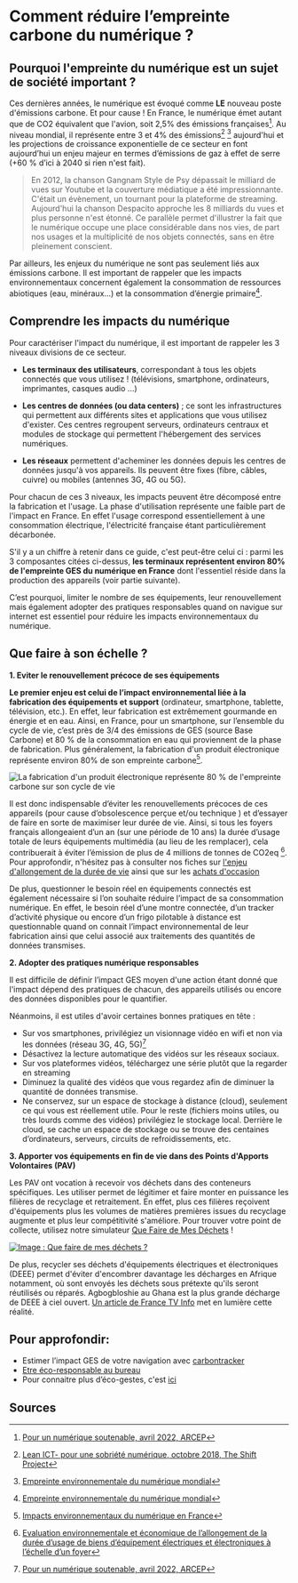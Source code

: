 # **Comment réduire l’empreinte carbone du numérique ?**

## Pourquoi l'empreinte du numérique est un sujet de société important ?

Ces dernières années, le numérique est évoqué comme **LE** nouveau poste d'émissions carbone. Et pour cause ! En France, le numérique émet autant que de CO2 équivalent que l'avion, soit 2,5% des émissions françaises[^1]. Au niveau mondial, il représente entre 3 et 4% des émissions[^2] [^3] aujourd'hui et les projections de croissance exponentielle de ce secteur en font aujourd’hui un enjeu majeur en termes d’émissions de gaz à effet de serre (+60 % d’ici à 2040 si rien n'est fait).

> En 2012, la chanson Gangnam Style de Psy dépassait le milliard de vues sur Youtube et la couverture médiatique a été impressionnante. C'était un évènement, un tournant pour la plateforme de streaming. Aujourd'hui la chanson Despacito approche les 8 milliards du vues et plus personne n'est étonné. Ce parallèle permet d'illustrer la fait que le numérique occupe une place considérable dans nos vies, de part nos usages et la multiplicité de nos objets connectés, sans en être pleinement conscient.

Par ailleurs, les enjeux du numérique ne sont pas seulement liés aux émissions carbone. Il est important de rappeler que les impacts environnementaux concernent également la consommation de ressources abiotiques (eau, minéraux…) et la consommation d’énergie primaire[^3].

## Comprendre les impacts du numérique

Pour caractériser l'impact du numérique, il est important de rappeler les 3 niveaux divisions de ce secteur.

- **Les terminaux des utilisateurs**, correspondant à tous les objets connectés que vous utilisez ! (télévisions, smartphone, ordinateurs, imprimantes, casques audio ...)

- **Les centres de données (ou data centers)** ; ce sont les infrastructures qui permettent aux différents sites et applications que vous utilisez d'exister. Ces centres regroupent serveurs, ordinateurs centraux et modules de stockage qui permettent l'hébergement des services numériques.

- **Les réseaux** permettent d'acheminer les données depuis les centres de données jusqu'à vos appareils. Ils peuvent être fixes (fibre, câbles, cuivre) ou mobiles (antennes 3G, 4G ou 5G).

Pour chacun de ces 3 niveaux, les impacts peuvent être décomposé entre la fabrication et l'usage. La phase d'utilisation représente une faible part de l'impact en France. En effet l'usage correspond essentiellement à une consommation électrique, l'électricité française étant particulièrement décarbonée.

S'il y a un chiffre à retenir dans ce guide, c'est peut-être celui ci : parmi les 3 composantes citées ci-dessus, **les terminaux représentent environ 80% de l'empreinte GES du numérique en France** dont l'essentiel réside dans la production des appareils (voir partie suivante).

C’est pourquoi, limiter le nombre de ses équipements, leur renouvellement mais également adopter des pratiques responsables quand on navigue sur internet est essentiel pour réduire les impacts environnementaux du numérique.

## Que faire à son échelle ?

**1. Eviter le renouvellement précoce de ses équipements**

**Le premier enjeu est celui de l’impact environnemental liée à la fabrication des équipements et support** (ordinateur, smartphone, tablette, télévision, etc.). En effet, leur fabrication est extrêmement gourmande en énergie et en eau. Ainsi, en France, pour un smartphone, sur l’ensemble du cycle de vie, c’est près de 3/4 des émissions de GES (source Base Carbone) et 80 % de la consommation en eau qui proviennent de la phase de fabrication. Plus généralement, la fabrication d'un produit électronique représente environ 80% de son empreinte carbone[^4].

![La fabrication d'un produit électronique représente 80 % de l'empreinte carbone sur son cycle de vie](https://ecolab-data.netlify.app/images/Chiffres-cles_Achat-elec-reconditionne.png)

Il est donc indispensable d’éviter les renouvellements précoces de ces appareils (pour cause d’obsolescence perçue et/ou technique ) et d’essayer de faire en sorte de maximiser leur durée de vie. Ainsi, si tous les foyers français allongeaient d’un an (sur une période de 10 ans) la durée d’usage totale de leurs équipements multimédia (au lieu de les remplacer), cela contribuerait à éviter l’émission de plus de 4 millions de tonnes de CO2eq [^5]. Pour approfondir, n'hésitez pas à consulter nos fiches sur [l'enjeu d'allongement de la durée de vie](https://nosgestesclimat.fr/actions/plus/divers/%C3%A9lectrom%C3%A9nager/allongement) ainsi que sur les [achats d'occasion](https://nosgestesclimat.fr/actions/plus/divers/%C3%A9lectrom%C3%A9nager/seconde-main)

De plus, questionner le besoin réel en équipements connectés est également nécessaire si l’on souhaite réduire l’impact de sa consommation numérique. En effet, le besoin réel d’une montre connectée, d’un tracker d’activité physique ou encore d’un frigo pilotable à distance est questionnable quand on connait l’impact environnemental de leur fabrication ainsi que celui associé aux traitements des quantités de données transmises.

**2. Adopter des pratiques numérique responsables**

Il est difficile de définir l’impact GES moyen d'une action étant donné que l'impact dépend des pratiques de chacun, des appareils utilisés ou encore des données disponibles pour le quantifier.

Néanmoins, il est utiles d'avoir certaines bonnes pratiques en tête :

- Sur vos smartphones, privilégiez un visionnage vidéo en wifi et non via les données (réseau 3G, 4G, 5G)[^1]
- Désactivez la lecture automatique des vidéos sur les réseaux sociaux.
- Sur vos plateformes vidéos, téléchargez une série plutôt que la regarder en streaming
- Diminuez la qualité des vidéos que vous regardez afin de diminuer la quantité de données transmise.
- Ne conservez, sur un espace de stockage à distance (cloud), seulement ce qui vous est réellement utile. Pour le reste (fichiers moins utiles, ou très lourds comme des vidéos) privilégiez le stockage local. Derrière le cloud, se cache un espace de stockage ou se trouve des centaines d’ordinateurs, serveurs, circuits de refroidissements, etc.

**3. Apporter vos équipements en fin de vie dans des Points d'Apports Volontaires (PAV)**

Les PAV ont vocation à recevoir vos déchets dans des conteneurs spécifiques. Les utiliser permet de légitimer et faire monter en puissance les filières de recyclage et retraitement. En effet, plus ces filières reçoivent d'équipements plus les volumes de matières premières issues du recyclage augmente et plus leur compétitivité s'améliore.
Pour trouver votre point de collecte, utilisez notre simulateur [Que Faire de Mes Déchets](https://quefairedemesdechets.fr/) !

[![Image : Que faire de mes déchets ?](https://ecolab-data.netlify.app/images/screen-que-faire-de-mes-déchets.png)](https://quefairedemesdechets.fr/)

De plus, recycler ses déchets d'équipements électriques et électroniques (DEEE) permet d'éviter d'encombrer davantage les décharges en Afrique notamment, où sont envoyés les déchets sous prétexte qu'ils seront réutilisés ou réparés. Agbogbloshie au Ghana est la plus grande décharge de DEEE à ciel ouvert. [Un article de France TV Info](https://www.francetvinfo.fr/monde/afrique/societe-africaine/la-decharge-de-dechets-electroniques-dagbogbloshie-veritable-defi-economique-et-environnemental-pour-le-ghana_3863287.html) met en lumière cette réalité.

## Pour approfondir:

- Estimer l’impact GES de votre navigation avec [carbontracker](https://theshiftproject.org/carbonalyser-extension-navigateur/)
- [Etre éco-responsable au bureau](https://www.ademe.fr/sites/default/files/assets/documents/guide-pratique-ecoresponsable-au-bureau.pdf)
- Pour connaitre plus d’éco-gestes, c'est [ici](https://www.qqf.fr/infographie/69/pollution-numerique-du-clic-au-declic)

## Sources

[^1]: [Pour un numérique soutenable, avril 2022, ARCEP](https://www.arcep.fr/uploads/tx_gspublication/rapport-pour-un-numerique-soutenable_dec2020.pdf)
[^2]: [Lean ICT- pour une sobriété numérique, octobre 2018, The Shift Project](https://theshiftproject.org/wp-content/uploads/2018/11/Rapport-final-v8-WEB.pdf)
[^3]: [Empreinte environnementale du numérique mondial](https://www.greenit.fr/wp-content/uploads/2019/10/2019-10-GREENIT-etude_EENM-rapport-accessible.VF_.pdf)
[^4]: [Impacts environnementaux du numérique en France](https://www.greenit.fr/wp-content/uploads/2021/02/2021-01-iNum-etude-impacts-numerique-France-rapport-0.8.pdf)
[^5]: [Evaluation environnementale et économique de l’allongement de la durée d’usage de biens d’équipement électriques et électroniques à l’échelle d’un foyer](https://librairie.ademe.fr/dechets-economie-circulaire/125-evaluation-environnementale-et-economique-de-l-allongement-de-la-duree-d-usage-de-biens-d-equipements-electriques-et-electroniques-a-l-echelle-d-un-foyer.html)
